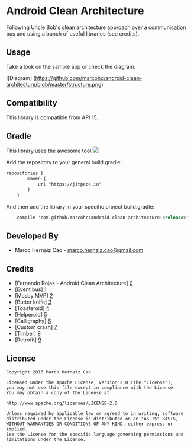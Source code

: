 Android Clean Architecture
==============

Following Uncle Bob's clean architecture approach over a communication bus and using a bunch of useful libraries (see credits).

Usage
-----

Take a look on the sample app or check the diagram:

![Diagram] (https://github.com/marcohc/android-clean-architecture/blob/master/structure.png)

Compatibility
-------------

This library is compatible from API 15.

Gradle
------

This library uses the awesome tool [![](https://jitpack.io/v/marcohc/android-clean-architecture.svg)](https://jitpack.io/#marcohc/android-clean-architecture)

Add the repository to your general build.gradle:

``` xml
repositories {
	    maven {
	        url "https://jitpack.io"
	    }
	}
```

And then add the library in your specific project build.gradle:

``` xml
    compile 'com.github.marcohc:android-clean-architecture:<release>'
```

Developed By
------------

* Marco Hernaiz Cao - <marco.hernaiz.cao@gmail.com>

Credits
-------

* [Fernando Rojas - Android Clean Architecture] [0]
* [Event bus] [1]
* [Mosby MVP] [2]
* [Butter knife] [3]
* [Toasteroid] [4]
* [Helperoid] [5]
* [Calligraphy] [6]
* [Custom crash] [7]
* [Timber] [8]
* [Retrofit] [9]

License
-------

    Copyright 2016 Marco Hernaiz Cao

    Licensed under the Apache License, Version 2.0 (the "License");
    you may not use this file except in compliance with the License.
    You may obtain a copy of the License at

    http://www.apache.org/licenses/LICENSE-2.0

    Unless required by applicable law or agreed to in writing, software
    distributed under the License is distributed on an "AS IS" BASIS,
    WITHOUT WARRANTIES OR CONDITIONS OF ANY KIND, either express or implied.
    See the License for the specific language governing permissions and
    limitations under the License.
    
[0]: https://github.com/android10/Android-CleanArchitecture
[1]: https://github.com/greenrobot/eventbus
[2]: https://github.com/sockeqwe/mosby
[3]: https://github.com/jakewharton/butterknife
[4]: https://github.com/marcohc/toasteroid
[5]: https://github.com/marcohc/com.marcohc.helperoid
[6]: https://github.com/chrisjenx/calligraphy
[7]: https://github.com/Ereza/CustomActivityOnCrash
[8]: https://github.com/JakeWharton/timber
[9]: https://github.com/square/retrofit
